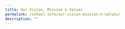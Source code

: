```yaml
---
title: Our Vision, Mission & Values
permalink: /school-info/our-vision-mission-n-values/
description: ""
---
```

